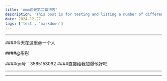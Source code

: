 ```yaml
---
title: 'emm这是第二篇博客'
description: 'This post is for testing and listing a number of different markdown elements'
date: 2024-12-27
tags: ['test', 'markdown']
---
```


---

####今天在这里@一个人

####@彤彤

####qq号：3565153092 ####直接给我加爆他好吧

---

---
